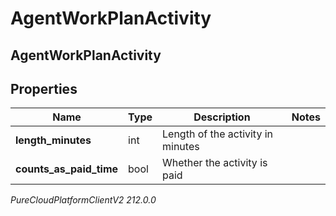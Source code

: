 # AgentWorkPlanActivity

## AgentWorkPlanActivity

## Properties

|Name | Type | Description | Notes|
|------------ | ------------- | ------------- | -------------|
| **length_minutes** | int | Length of the activity in minutes | |
| **counts_as_paid_time** | bool | Whether the activity is paid | |



_PureCloudPlatformClientV2 212.0.0_
